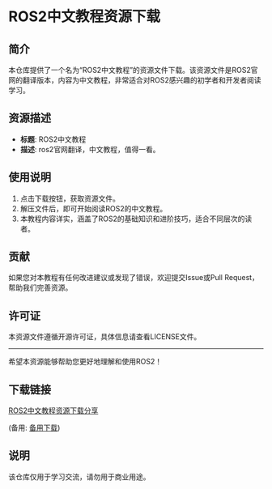 # ROS2中文教程资源下载

## 简介

本仓库提供了一个名为“ROS2中文教程”的资源文件下载。该资源文件是ROS2官网的翻译版本，内容为中文教程，非常适合对ROS2感兴趣的初学者和开发者阅读学习。

## 资源描述

- **标题**: ROS2中文教程
- **描述**: ros2官网翻译，中文教程，值得一看。

## 使用说明

1. 点击下载按钮，获取资源文件。
2. 解压文件后，即可开始阅读ROS2的中文教程。
3. 本教程内容详实，涵盖了ROS2的基础知识和进阶技巧，适合不同层次的读者。

## 贡献

如果您对本教程有任何改进建议或发现了错误，欢迎提交Issue或Pull Request，帮助我们完善资源。

## 许可证

本资源文件遵循开源许可证，具体信息请查看LICENSE文件。

---

希望本资源能够帮助您更好地理解和使用ROS2！

## 下载链接
[ROS2中文教程资源下载分享](https://pan.quark.cn/s/d8cba561364d) 

(备用: [备用下载](https://pan.baidu.com/s/1M3zsp8Opd2zK6Zy8DPU56g?pwd=1234))

## 说明

该仓库仅用于学习交流，请勿用于商业用途。
